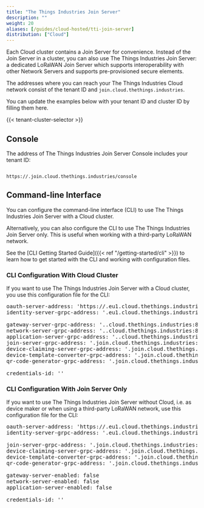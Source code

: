```yaml
---
title: "The Things Industries Join Server"
description: ""
weight: 20
aliases: [/guides/cloud-hosted/tti-join-server]
distribution: ["Cloud"]
---
```


Each Cloud cluster contains a Join Server for convenience. Instead of the Join Server in a cluster, you can also use The Things Industries Join Server: a dedicated LoRaWAN Join Server which supports interoperability with other Network Servers and supports pre-provisioned secure elements.

The addresses where you can reach your The Things Industries Cloud network consist of the tenant ID and `join.cloud.thethings.industries`.

You can update the examples below with your tenant ID and cluster ID by filling them here.

{{< tenant-cluster-selector >}}

## Console

The address of The Things Industries Join Server Console includes your tenant ID:

<p>
<code data-content="cluster-address">
https://<span data-content="tenant-id"></span>.join.cloud.thethings.industries/console
</code>
</p>

## Command-line Interface

You can configure the command-line interface (CLI) to use The Things Industries Join Server with a Cloud cluster.

Alternatively, you can also configure the CLI to use The Things Industries Join Server only. This is useful when working with a third-party LoRaWAN network.

See the [CLI Getting Started Guide]({{< ref "/getting-started/cli" >}}) to learn how to get started with the CLI and working with configuration files.

### CLI Configuration With Cloud Cluster

If you want to use The Things Industries Join Server with a Cloud cluster, you use this configuration file for the CLI:

<pre>
oauth-server-address: 'https://<span data-content="tenant-id"></span>.eu1.cloud.thethings.industries/oauth'
identity-server-grpc-address: '<span data-content="tenant-id"></span>.eu1.cloud.thethings.industries:8884'

gateway-server-grpc-address: '<span data-content="tenant-id"></span>.<span data-content="cluster-id"></span>.cloud.thethings.industries:8884'
network-server-grpc-address: '<span data-content="tenant-id"></span>.<span data-content="cluster-id"></span>.cloud.thethings.industries:8884'
application-server-grpc-address: '<span data-content="tenant-id"></span>.<span data-content="cluster-id"></span>.cloud.thethings.industries:8884'
join-server-grpc-address: '<span data-content="tenant-id"></span>.join.cloud.thethings.industries:8884'
device-claiming-server-grpc-address: '<span data-content="tenant-id"></span>.join.cloud.thethings.industries:8884'
device-template-converter-grpc-address: '<span data-content="tenant-id"></span>.join.cloud.thethings.industries:8884'
qr-code-generator-grpc-address: '<span data-content="tenant-id"></span>.join.cloud.thethings.industries:8884'

credentials-id: '<span data-content="tenant-id"></span>'
</pre>

### CLI Configuration With Join Server Only

If you want to use The Things Industries Join Server without Cloud, i.e. as device maker or when using a third-party LoRaWAN network, use this configuration file for the CLI:

<pre>
oauth-server-address: 'https://<span data-content="tenant-id"></span>.eu1.cloud.thethings.industries/oauth'
identity-server-grpc-address: '<span data-content="tenant-id"></span>.eu1.cloud.thethings.industries:8884'

join-server-grpc-address: '<span data-content="tenant-id"></span>.join.cloud.thethings.industries:8884'
device-claiming-server-grpc-address: '<span data-content="tenant-id"></span>.join.cloud.thethings.industries:8884'
device-template-converter-grpc-address: '<span data-content="tenant-id"></span>.join.cloud.thethings.industries:8884'
qr-code-generator-grpc-address: '<span data-content="tenant-id"></span>.join.cloud.thethings.industries:8884'

gateway-server-enabled: false
network-server-enabled: false
application-server-enabled: false

credentials-id: '<span data-content="tenant-id"></span>'
</pre>
